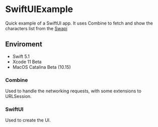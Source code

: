 # SwiftUIExample
Quick example of a SwiftUI app. It uses Combine to fetch and show the characters list from the [Swapi](https://swapi.co/)

## Enviroment

* Swift 5.1
* Xcode 11 Beta
* MacOS Catalina Beta (10.15)

### Combine

Used to handle the networking requests, with some extensions to URLSession.

### SwiftUI

Used to create the UI.
